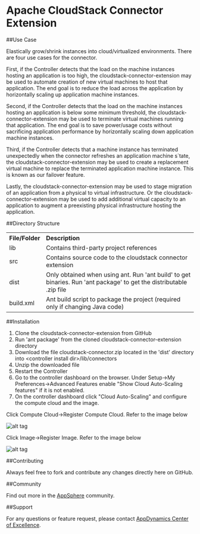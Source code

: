 Apache CloudStack Connector Extension
=====================================

##Use Case

Elastically grow/shrink instances into cloud/virtualized environments. There are four use cases for the connector. 

First, if the Controller detects that the load on the machine instances hosting an application is too high, the cloudstack-connector-extension may be used to automate creation of new virtual machines to host that application. The end goal is to reduce the load across the application by horizontally scaling up application machine instances.

Second, if the Controller detects that the load on the machine instances hosting an application is below some minimum threshold, the cloudstack-connector-extension may be used to terminate virtual machines running that application. The end goal is to save power/usage costs without sacrificing application performance by horizontally scaling down application machine instances.

Third, if the Controller detects that a machine instance has terminated unexpectedly when the connector refreshes an application machine s`tate, the cloudstack-connector-extension may be used to create a replacement virtual machine to replace the terminated application machine instance. This is known as our failover feature.

Lastly, the cloudstack-connector-extension may be used to stage migration of an application from a physical to virtual infrastructure. Or the cloudstack-connector-extension may be used to add additional virtual capacity to an application to augment a preexisting physical infrastructure hosting the application. 

##Directory Structure

<table><tbody>
<tr>
<th align="left"> File/Folder </th>
<th align="left"> Description </th>
</tr>
<tr>
<td class='confluenceTd'> lib </td>
<td class='confluenceTd'> Contains third-party project references </td>
</tr>
<tr>
<td class='confluenceTd'> src </td>
<td class='confluenceTd'> Contains source code to the cloudstack connector extension </td>
</tr>
<tr>
<td class='confluenceTd'> dist </td>
<td class='confluenceTd'> Only obtained when using ant. Run 'ant build' to get binaries. Run 'ant package' to get the distributable .zip file </td>
</tr>
<tr>
<td class='confluenceTd'> build.xml </td>
<td class='confluenceTd'> Ant build script to package the project (required only if changing Java code) </td>
</tr>
</tbody>
</table>

##Installation

1. Clone the cloudstack-connector-extension from GitHub
2. Run 'ant package' from the cloned cloudstack-connector-extension directory
3. Download the file cloudstack-connector.zip located in the 'dist' directory into \<controller install dir\>/lib/connectors
4. Unzip the downloaded file
5. Restart the Controller
6. Go to the controller dashboard on the browser. Under Setup->My Preferences->Advanced Features enable "Show Cloud Auto-Scaling features" if it is not enabled. 
7. On the controller dashboard click "Cloud Auto-Scaling" and configure the compute cloud and the image.

Click Compute Cloud->Register Compute Cloud. Refer to the image below

![alt tag](https://raw.github.com/Appdynamics/cloudstack-connector-extension/master/CloudStack%20Compute%20Fields.png)

Click Image->Register Image. Refer to the image below

![alt tag](https://raw.github.com/Appdynamics/cloudstack-connector-extension/master/CloudStack%20Compute%20Image.png)

##Contributing

Always feel free to fork and contribute any changes directly here on GitHub.

##Community

Find out more in the [AppSphere](http://appsphere.appdynamics.com/t5/eXchange/Apache-Cloudstack-Cloud-Connector-Extension/idi-p/5497) community.

##Support

For any questions or feature request, please contact [AppDynamics Center of Excellence](mailto:ace-request@appdynamics.com).

